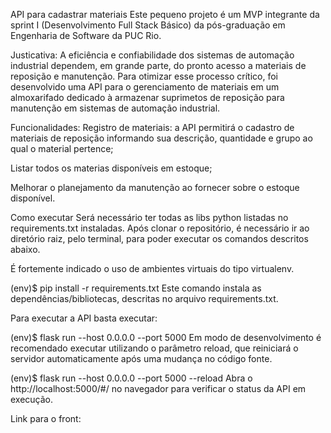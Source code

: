 API para cadastrar materiais
Este pequeno projeto é um MVP integrante da sprint I (Desenvolvimento Full Stack Básico) da pós-graduação em Engenharia de Software da PUC Rio.

Justicativa:
A eficiência e confiabilidade dos sistemas de automação industrial dependem, em grande parte, do pronto acesso a materiais de reposição e manutenção. Para otimizar esse processo crítico, foi desenvolvido uma API para o gerenciamento de materiais em um almoxarifado dedicado à armazenar suprimetos de reposição para manutenção em sistemas de automação industrial.

Funcionalidades:
Registro de materiais: a API permitirá o cadastro de materiais de reposição informando sua descrição, quantidade e grupo ao qual o material pertence;

Listar todos os materias disponíveis em estoque;

Melhorar o planejamento da manutenção ao fornecer sobre o estoque disponível.

Como executar
Será necessário ter todas as libs python listadas no requirements.txt instaladas. Após clonar o repositório, é necessário ir ao diretório raiz, pelo terminal, para poder executar os comandos descritos abaixo.

É fortemente indicado o uso de ambientes virtuais do tipo virtualenv.

(env)$ pip install -r requirements.txt
Este comando instala as dependências/bibliotecas, descritas no arquivo requirements.txt.

Para executar a API basta executar:

(env)$ flask run --host 0.0.0.0 --port 5000
Em modo de desenvolvimento é recomendado executar utilizando o parâmetro reload, que reiniciará o servidor automaticamente após uma mudança no código fonte.

(env)$ flask run --host 0.0.0.0 --port 5000 --reload
Abra o http://localhost:5000/#/ no navegador para verificar o status da API em execução.

Link para o front:
